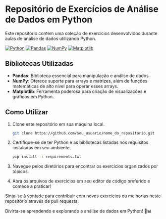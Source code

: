 # Repositório de Exercícios de Análise de Dados em Python

Este repositório contém uma coleção de exercícios desenvolvidos durante aulas de análise de dados utilizando Python. 

[![Python](https://img.shields.io/badge/Python-3.x-blue)](https://www.python.org/)
[![Pandas](https://img.shields.io/badge/Pandas-1.x-orange)](https://pandas.pydata.org/)
[![NumPy](https://img.shields.io/badge/NumPy-1.x-yellow)](https://numpy.org/)
[![Matplotlib](https://img.shields.io/badge/Matplotlib-3.x-green)](https://matplotlib.org/)

## Bibliotecas Utilizadas

- **Pandas**: Biblioteca essencial para manipulação e análise de dados.
- **NumPy**: Oferece suporte para arrays e matrizes, além de funções matemáticas de alto nível para operar esses arrays.
- **Matplotlib**: Ferramenta poderosa para criação de visualizações e gráficos em Python.

## Como Utilizar

1. Clone este repositório em sua máquina local.
   ```bash
   git clone https://github.com/seu_usuario/nome_do_repositorio.git
   ```
   
2. Certifique-se de ter Python e as bibliotecas listadas nos requisitos instaladas em seu ambiente.
   ```bash
   pip install -r requirements.txt
   ```

3. Navegue pelos diretórios para encontrar os exercícios organizados por tópicos.

4. Abra os arquivos de exercícios em seu editor de código preferido e comece a praticar!

Sinta-se à vontade para contribuir com novos exercícios ou melhorias neste repositório através de pull requests.

Divirta-se aprendendo e explorando a análise de dados em Python! 🐍📊
